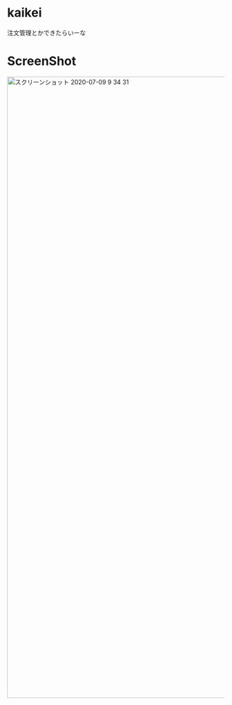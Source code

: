 # kaikei
注文管理とかできたらいーな

# ScreenShot
<img width="1437" alt="スクリーンショット 2020-07-09 9 34 31" src="https://user-images.githubusercontent.com/57137136/86983680-78f20100-c1c7-11ea-8417-60770cdc2f29.png">
